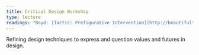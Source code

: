 ```yaml
---
title: Critical Design Workshop
type: lecture
readings: "Boyd: [Tactic: Prefigurative Intervention](http://beautifultrouble.org/tactic/prefigurative-intervention/)"
---
```

Refining design techniques to express and question values and futures in design.